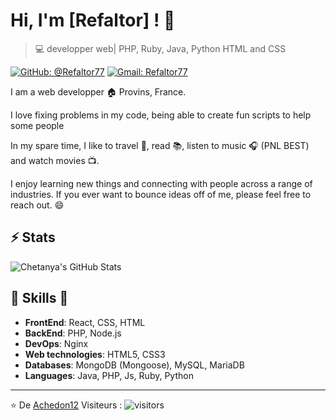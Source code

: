 
# Hi, I'm [Refaltor] ! 👋

>  💻 developper web| PHP, Ruby, Java, Python HTML and CSS

[![GitHub: @Refaltor77](https://img.shields.io/github/followers/Refaltor77?label=follow&style=social)](https://github.com/Refaltor77)
[![Gmail: Refaltor77](https://img.shields.io/badge/Gmail-Refaltor77-red)](elysiomartinspro@gmail.com)

I am a web developper :house: Provins, France.

I love fixing problems in my code, being able to create fun scripts to help some people

In my spare time, I like to travel :walking:, read :books:, listen to music :headphones: (PNL BEST) and watch movies :tv:.

I enjoy learning new things and connecting with people across a range of industries. 
If you ever want to bounce ideas off of me, please feel free to reach out. 😄

## ⚡ Stats
![Chetanya's GitHub Stats](https://github-readme-stats.vercel.app/api?username=Refaltor77&hide=["issues"]&show_icons=true)

##  🎉 Skills  🎉
- **FrontEnd**: React, CSS, HTML
- **BackEnd**: PHP, Node.js
- **DevOps**: Nginx
- **Web technologies**: HTML5, CSS3
- **Databases**: MongoDB (Mongoose), MySQL, MariaDB
- **Languages**: Java, PHP, Js, Ruby, Python

---
⭐️ De [Achedon12](https://github.com/leoderoin)
Visiteurs : ![visitors](https://visitor-badge.glitch.me/badge?page_id=leoderoin)
